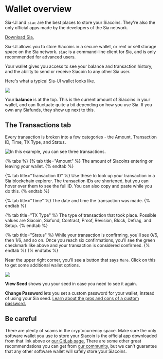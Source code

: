 # Wallet overview

Sia-UI and `siac` are the best places to store your Siacoins. They're also the only official apps made by the developers of the Sia network.

[Download Sia.](http://sia.tech/get-started)

Sia-UI allows you to store Siacoins in a secure wallet, or rent or sell storage space on the Sia network. `siac` is a command-line client for Sia, and is only recommended for advanced users.

Your wallet gives you access to see your balance and transaction history, and the ability to send or receive Siacoin to any other Sia user.

Here's what a typical Sia-UI wallet looks like.

![](../.gitbook/assets/send-1.png)

Your **balance** is at the top. This is the current amount of Siacoins in your wallet, and can fluctuate quite a bit depending on how you use Sia. If you own any Siafunds, they show up next to this.

## The Transactions tab

Every transaction is broken into a few categories - the Amount, Transaction ID, Time, TX Type, and Status.

![In this example, you can see three transactions.](../.gitbook/assets/wallet-1.png)

{% tabs %}
{% tab title="Amount" %}
The amount of Siacoins entering or leaving your wallet.
{% endtab %}

{% tab title="Transaction ID" %}
Use these to look up your transaction in a Sia blockchain explorer. The transaction IDs are shortened, but you can hover over them to see the full ID. You can also copy and paste while you do this.
{% endtab %}

{% tab title="Time" %}
The date and time the transaction was made.
{% endtab %}

{% tab title="TX Type" %}
The type of transaction that took place. Possible values are Siacoin, Siafund, Contract, Proof, Revision, Block, Defrag, and Setup.
{% endtab %}

{% tab title="Status" %}
While your transaction is confirming, you'll see 0/6, then 1/6, and so on. Once you reach six confirmations, you'll see the green checkmark like above and your transaction is considered confirmed.
{% endtab %}
{% endtabs %}

Near the upper right corner, you'll see a button that says `More`. Click on this to get some additional wallet options.

![](<../.gitbook/assets/wallet-2 (2) (3) (1).png>)

**View Seed** shows you your seed in case you need to see it again.

**Change Password** lets you set a custom password for your wallet, instead of using your Sia seed. [Learn about the pros and cons of a custom password.](wallet-setup/how-do-i-change-my-sia-wallet-password.md)

## Be careful

There are plenty of scams in the cryptocurrency space. Make sure the only software wallet you use to store your Siacoin is the official app downloaded from that link above or [our GitLab page.](https://gitlab.com/NebulousLabs/Sia-UI/tags) There are some other great recommendations you can get from [our community](https://discord.gg/sia), but we can't guarantee that any other software wallet will safely store your Siacoins.

